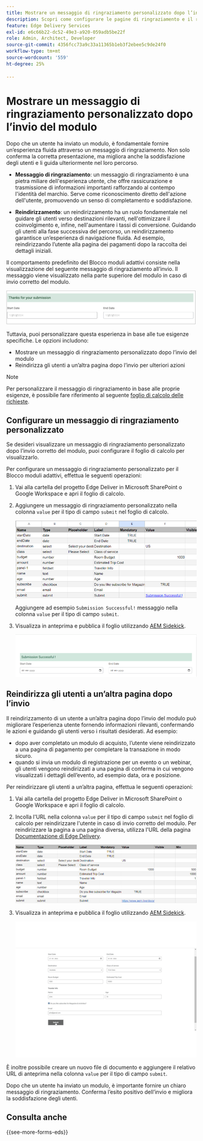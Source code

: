 ```yaml
---
title: Mostrare un messaggio di ringraziamento personalizzato dopo l’invio del modulo
description: Scopri come configurare le pagine di ringraziamento e il reindirizzamento per il Blocco moduli per ottimizzare l’esperienza utente e semplificare i percorsi di utenti.
feature: Edge Delivery Services
exl-id: e6c66b22-dc52-49e3-a920-059adb5be22f
role: Admin, Architect, Developer
source-git-commit: 4356fcc73a9c33a11365b1eb3f2ebee5c9de24f0
workflow-type: tm+mt
source-wordcount: '559'
ht-degree: 25%

---
```


# Mostrare un messaggio di ringraziamento personalizzato dopo l’invio del modulo

Dopo che un utente ha inviato un modulo, è fondamentale fornire un’esperienza fluida attraverso un messaggio di ringraziamento. Non solo conferma la corretta presentazione, ma migliora anche la soddisfazione degli utenti e li guida ulteriormente nel loro percorso.

* **Messaggio di ringraziamento**: un messaggio di ringraziamento è una pietra miliare dell&#39;esperienza utente, che offre rassicurazione e trasmissione di informazioni importanti rafforzando al contempo l&#39;identità del marchio. Serve come riconoscimento diretto dell&#39;azione dell&#39;utente, promuovendo un senso di completamento e soddisfazione.

* **Reindirizzamento**: un reindirizzamento ha un ruolo fondamentale nel guidare gli utenti verso destinazioni rilevanti, nell&#39;ottimizzare il coinvolgimento e, infine, nell&#39;aumentare i tassi di conversione. Guidando gli utenti alla fase successiva del percorso, un reindirizzamento garantisce un’esperienza di navigazione fluida. Ad esempio, reindirizzando l’utente alla pagina dei pagamenti dopo la raccolta dei dettagli iniziali.

Il comportamento predefinito del Blocco moduli adattivi consiste nella visualizzazione del seguente messaggio di ringraziamento all’invio. Il messaggio viene visualizzato nella parte superiore del modulo in caso di invio corretto del modulo.

![messaggio di ringraziamento predefinito](/help/edge/assets/thank-you-message.png)

Tuttavia, puoi personalizzare questa esperienza in base alle tue esigenze specifiche. Le opzioni includono:

* Mostrare un messaggio di ringraziamento personalizzato dopo l’invio del modulo
* Reindirizza gli utenti a un’altra pagina dopo l’invio per ulteriori azioni

>[!NOTE]
>
> Per personalizzare il messaggio di ringraziamento in base alle proprie esigenze, è possibile fare riferimento al seguente [foglio di calcolo delle richieste](/help/edge/docs/forms/assets/enquiry.xlsx).

## Configurare un messaggio di ringraziamento personalizzato

Se desideri visualizzare un messaggio di ringraziamento personalizzato dopo l’invio corretto del modulo, puoi configurare il foglio di calcolo per visualizzarlo.

Per configurare un messaggio di ringraziamento personalizzato per il Blocco moduli adattivi, effettua le seguenti operazioni:

1. Vai alla cartella del progetto Edge Deliver in Microsoft SharePoint o Google Workspace e apri il foglio di calcolo.
1. Aggiungere un messaggio di ringraziamento personalizzato nella colonna `value` per il tipo di campo `submit` nel foglio di calcolo.

   ![Messaggio di ringraziamento personalizzato](/help/edge/docs/forms/assets/thankyou-custommessage.png)

   Aggiungere ad esempio `Submission Successful!` messaggio nella colonna `value` per il tipo di campo `submit`.

1. Visualizza in anteprima e pubblica il foglio utilizzando [AEM Sidekick](https://www.aem.live/developer/tutorial#preview-and-publish-your-content).

   ![Messaggio di ringraziamento personalizzato](/help/edge/docs/forms/assets/customized-thank-you-message.png)

## Reindirizza gli utenti a un’altra pagina dopo l’invio

Il reindirizzamento di un utente a un’altra pagina dopo l’invio del modulo può migliorare l’esperienza utente fornendo informazioni rilevanti, confermando le azioni e guidando gli utenti verso i risultati desiderati. Ad esempio:

* dopo aver completato un modulo di acquisto, l’utente viene reindirizzato a una pagina di pagamento per completare la transazione in modo sicuro.
* quando si invia un modulo di registrazione per un evento o un webinar, gli utenti vengono reindirizzati a una pagina di conferma in cui vengono visualizzati i dettagli dell’evento, ad esempio data, ora e posizione.

Per reindirizzare gli utenti a un’altra pagina, effettua le seguenti operazioni:

1. Vai alla cartella del progetto Edge Deliver in Microsoft SharePoint o Google Workspace e apri il foglio di calcolo.
1. Incolla l&#39;URL nella colonna `value` per il tipo di campo `submit` nel foglio di calcolo per reindirizzare l&#39;utente in caso di invio corretto del modulo.
Per reindirizzare la pagina a una pagina diversa, utilizza l&#39;URL della pagina [Documentazione di Edge Delivery](https://www.aem.live/docs/).

   ![URL di reindirizzamento ringraziamento](/help/edge/docs/forms/assets/thankyou-redirecturl.png)

1. Visualizza in anteprima e pubblica il foglio utilizzando [AEM Sidekick](https://www.aem.live/developer/tutorial#preview-and-publish-your-content).

   ![Reindirizza messaggio di ringraziamento](/help/edge/docs/forms/assets/thankyou-redirectpage.gif)

È inoltre possibile creare un nuovo file di documento e aggiungere il relativo URL di anteprima nella colonna `value` per il tipo di campo `submit`.

Dopo che un utente ha inviato un modulo, è importante fornire un chiaro messaggio di ringraziamento. Conferma l’esito positivo dell’invio e migliora la soddisfazione degli utenti.

## Consulta anche

{{see-more-forms-eds}}

<!--
## Configuring a custom thank you message

The default behavior of Adaptive Forms Block is to display the following thank you message on submission. The message is displayed on the top of the form. 

![default thank you message](/help/edge/assets/thank-you-message.png)


Follow the below steps to configure a custom thank you message for your Adaptive Forms Block:

1. Access your AEM Project on your local machine or GitHub repository.

2. Navigate to [AEM Project Folder]\blocks\form\submit.js file for editing.

3. Locate the following code 

    ```JavaScript

        thankYouMessage.innerHTML = payload?.body?.thankYouMessage || 'Thanks for your submission';

    ```

4. Replace the default message with your custom message. For example, 


    ```JavaScript

        thankYouMessage.innerHTML = payload?.body?.thankYouMessage || 'Your submission has been received and noted.';

    ```


1. Save the file. Commit the updated file to your GitHub Repository. Now, when you submit a form, the custom thank you message is displayed. For example,

![Custom thank you message](/help/edge/assets/custom-thank-you-message.png)

* **Thank you message**: A thank you message is a cornerstone of user experience, offering reassurance and conveying important information while reinforcing brand identity. It serves as a direct acknowledgment of the user's action, fostering a sense of completion and satisfaction.

* **Redirect**: A redirect plays a pivotal role in steering users towards relevant destinations, optimizing engagement, and ultimately boosting conversion rates. By seamlessly guiding users to the next step in their journey, a redirect ensures a smooth navigation experience. For example, redirecting user to payments page after collecting initial details. 

In the Adaptive Forms Block, the default behavior is to display a thank you message. However, you have the flexibility to tailor this experience to meet your specific needs. Options include:

* [Configuring a custom thank you message to align with your brand and communication goals](#configuring-the-thank-you-page-and-message) 
* [Redirecting users to another page post-submission for further action](#redirect-users-to-another-page-post-submission)

## Redirect users to another page post-submission

Redirecting a user to another page after form submission can enhance user experience by providing relevant information, confirming actions, and guiding users towards desired outcomes. For example, 

* after a user completes a purchase form, they are redirected to a payment page to complete the transaction securely. 
* upon submitting a registration form for an event or webinar, users are redirected to a confirmation page displaying event details, such as date, time, and location.

To redirect the "thankyou" page to a different page, use the [website redirects](https://www.aem.live/docs/redirects) spreadsheet. 





1. Access your AEM Edge Delivery project folder on Microsoft SharePoint or Google Workspace.
1. Create a Microsoft Word or Google Docs file named "thankyou" within your project directory.
1. Add your thank you message to the "thankyou" file. </br>
   
    ![Example thank you page](/help/edge/assets/sample-thankyou-page.png) 

1. Use AEM Sidekick to preview and publish the "thankyou" file.

 Your Adaptive Forms Block displays the "thankyou" page on form submission. 

## Redirect users to another page post-submission

By default, the Adaptive Forms Block redirects the users to the "thankyou" page. To redirect users to a page other than the default "thankyou" page, you have two options: 

* [Replace the "thankyou" page with a different page](#replace-the-existing-thankyou-page) 
* [Use website redirects for "thankyou" page redirection](#use-website-redirects-for-thankyou-page-redirection) 

### Replace the "thankyou" page

1. Open the "[EDS Project]/blocks/form/form.js" file for editing.
1. Change the `thankyou` page in the following line to page of your choice:

    ```JavaScript

    window.location.href = form.dataset?.redirect || 'thankyou';

    ```

    For example,

    ```JavaScript

    window.location.href = form.dataset?.redirect || 'payment';
        
    ```
    
    >[!NOTE]
    >
    > Ensure that a page with the same name exists in your Edge Delivery Services project folder on either Microsoft SharePoint or Google Workspace. If the page does not exist, proceed to create and publish it.  

1. Proceed to check in the updated 'form.js' folder and its underlying files to your Edge Delivery Services project on GitHub. This update ensures that the form now redirects to the updated page as specified.

1. Ensure that the page exists in your EDS project folder and publish it.


### Use website redirects for "thankyou" page redirection

Redirecting a user to another page after form submission can enhance user experience by providing relevant information, confirming actions, and guiding users towards desired outcomes. For example, 

* after a user completes a purchase form, they are redirected to a payment page to complete the transaction securely. 
* upon submitting a registration form for an event or webinar, users are redirected to a confirmation page displaying event details, such as date, time, and location.

To redirect the "thankyou" page to a different page, use the [website redirects](https://www.aem.live/docs/redirects) spreadsheet. 



## See also

{{see-more-forms-eds}}